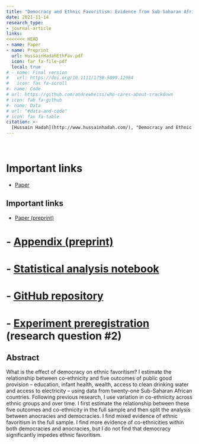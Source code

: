 ```yaml
---
title: "Democracy and Ethnic Favoritism: Evidence from Sub-Saharan Africa"
date: 2021-11-14
research_type: 
- journal-article
links:
<<<<<<< HEAD
- name: Paper
- name: Preprint
  url: HussainHadahEthFav.pdf
  icon: far fa-file-pdf
  local: true
# - name: Final version
#   url: https://doi.org/10.1111/1758-5899.12984
#   icon: fas fa-scroll
#- name: Code
# url: https://github.com/andrewheiss/who-cares-about-crackdown
# icon: fab fa-github
#- name: Data
# url: "#data-and-code"
# icon: fas fa-table
citation: >-
  [Hussain Hadah](http://www.hussainhadah.com/), "Democracy and Ethnic Favoritism: Evidence from Sub-Saharan Africa,"
---
```


&nbsp;

# Important links

- [Paper](HussainHadahEthFav.pdf)
<!--
- [Appendix (preprint)]()
- [Statistical analysis
notebook]() - [GitHub
repository]() -
-->

## Important links

- [Paper (preprint)](HussainHadahEthFav.pdf)
# - [Appendix (preprint)](chaudhry-dotson-heiss-who-cares-crackdowns-appendix.pdf)
# - [Statistical analysis notebook](https://stats.andrewheiss.com/who-cares-about-crackdowns/)
# - [GitHub repository](https://github.com/andrewheiss/who-cares-about-crackdown)
# - [Experiment preregistration](https://osf.io/hsbyd) (research question #2)

## Abstract

What is the effect of democracy on ethnic favoritism? I estimate the relationship between co-ethnicity and five outcomes of public good provision – education, infant health, wealth, access to clean drinking water and access to electricity – using data from twenty-one Sub-Saharan African countries. Following previous research, I use variation in co-ethnicity across ethnic groups and over time. I first estimate the relationship between these five outcomes and co-ethnicity in the full sample and then split the analysis between anocracies and democracies. I find mixed evidence of ethnic favoritism in the full sample. I find more evidence of co-ethnicities within both democracies and anocracies, but I do not find that democracy significantly impedes ethnic favoritism. 
